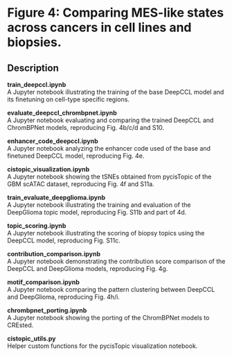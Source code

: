# Figure 4: Comparing MES-like states across cancers in cell lines and biopsies.

## Description

**train_deepccl.ipynb**  
A Jupyter notebook illustrating the training of the base DeepCCL model and its finetuning on cell-type specific regions.

**evaluate_deepccl_chrombpnet.ipynb**  
A Jupyter notebook evaluating and comparing the trained DeepCCL and ChromBPNet models, reproducing Fig. 4b/c/d and S10.

**enhancer_code_deepccl.ipynb**  
A Jupyter notebook analyzing the enhancer code used of the base and finetuned DeepCCL model, reproducing Fig. 4e.

**cistopic_visualization.ipynb**  
A Jupyter notebook showing the tSNEs obtained from pycisTopic of the GBM scATAC dataset, reproducing Fig. 4f and S11a.

**train_evaluate_deepglioma.ipynb**  
A Jupyter notebook illustrating the training and evaluation of the DeepGlioma topic model, reproducing Fig. S11b and part of 4d.

**topic_scoring.ipynb**  
A Jupyter notebook illustrating the scoring of biopsy topics using the DeepCCL model, reproducing Fig. S11c.

**contribution_comparison.ipynb**  
A Jupyter notebook demonstrating the contribution score comparison of the DeepCCL and DeepGlioma models, reproducing Fig. 4g.

**motif_comparison.ipynb**  
A Jupyter notebook comparing the pattern clustering between DeepCCL and DeepGlioma, reproducing Fig. 4h/i.

**chrombpnet_porting.ipynb**  
A Jupyter notebook showing the porting of the ChromBPNet models to CREsted.

**cistopic_utils.py**  
Helper custom functions for the pycisTopic visualization notebook.
